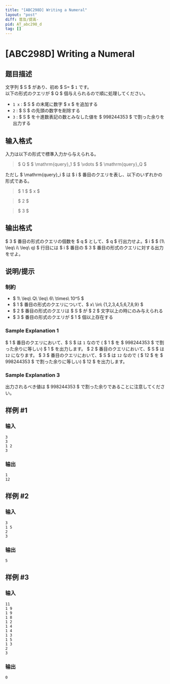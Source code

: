 ```yaml
---
title: "[ABC298D] Writing a Numeral"
layout: "post"
diff: 普及/提高-
pid: AT_abc298_d
tag: []
---
```


# [ABC298D] Writing a Numeral

## 题目描述

[problemUrl]: https://atcoder.jp/contests/abc298/tasks/abc298_d

文字列 $ S $ があり、初め $ S= $ `1` です。  
以下の形式のクエリが $ Q $ 個与えられるので順に処理してください。

- `1 x` : $ S $ の末尾に数字 $ x $ を追加する
- `2` : $ S $ の先頭の数字を削除する
- `3` : $ S $ を十進数表記の数とみなした値を $ 998244353 $ で割った余りを出力する

## 输入格式

入力は以下の形式で標準入力から与えられる。

> $ Q $ $ \mathrm{query}_1 $ $ \vdots $ $ \mathrm{query}_Q $

ただし $ \mathrm{query}_i $ は $ i $ 番目のクエリを表し、以下のいずれかの形式である。

> $ 1 $ $ x $

> $ 2 $

> $ 3 $

## 输出格式

$ 3 $ 番目の形式のクエリの個数を $ q $ として、$ q $ 行出力せよ。$ i $ $ (1\ \leq\ i\ \leq\ q) $ 行目には $ i $ 番目の $ 3 $ 番目の形式のクエリに対する出力をせよ。

## 说明/提示

### 制約

- $ 1\ \leq\ Q\ \leq\ 6\ \times\ 10^5 $
- $ 1 $ 番目の形式のクエリについて、$ x\ \in\ \{1,2,3,4,5,6,7,8,9\} $
- $ 2 $ 番目の形式のクエリは $ S $ が $ 2 $ 文字以上の時にのみ与えられる
- $ 3 $ 番目の形式のクエリが $ 1 $ 個以上存在する

### Sample Explanation 1

$ 1 $ 番目のクエリにおいて、$ S $ は `1` なので ( $ 1 $ を $ 998244353 $ で割った余りに等しい) $ 1 $ を出力します。 $ 2 $ 番目のクエリにおいて、$ S $ は `12` になります。 $ 3 $ 番目のクエリにおいて、$ S $ は `12` なので ( $ 12 $ を $ 998244353 $ で割った余りに等しい) $ 12 $ を出力します。

### Sample Explanation 3

出力されるべき値は $ 998244353 $ で割った余りであることに注意してください。

## 样例 #1

### 输入

```
3
3
1 2
3
```

### 输出

```
1
12
```

## 样例 #2

### 输入

```
3
1 5
2
3
```

### 输出

```
5
```

## 样例 #3

### 输入

```
11
1 9
1 9
1 8
1 2
1 4
1 4
1 3
1 5
1 3
2
3
```

### 输出

```
0
```

